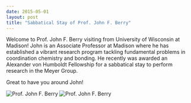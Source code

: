 ```yaml
---
date: 2015-05-01
layout: post
title: "Sabbatical Stay of Prof. John F. Berry"
---
```


Welcome to Prof. John F. Berry visiting from University of Wisconsin at Madison! 
John is an Associate Professor at Madison where he has established a vibrant research program tackling fundamental problems in coordination chemistry and bonding. 
He recently was awarded an Alexander von Humboldt Fellowship for a sabbatical stay to perform research in the Meyer Group.

Great to have you around John!

![Prof. John F. Berry](img/ohnBerry_website_1.jpg)
![Prof. John F. Berry](img/JohnBerry_website_2.jpg)